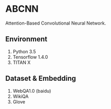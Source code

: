 # ABCNN
Attention-Based Convolutional Neural Network.

## Environment

1. Python 3.5
2. Tensorflow 1.4.0
3. TITAN X

## Dataset & Embedding

1. WebQA1.0 (baidu)
2. WikiQA
3. Glove

